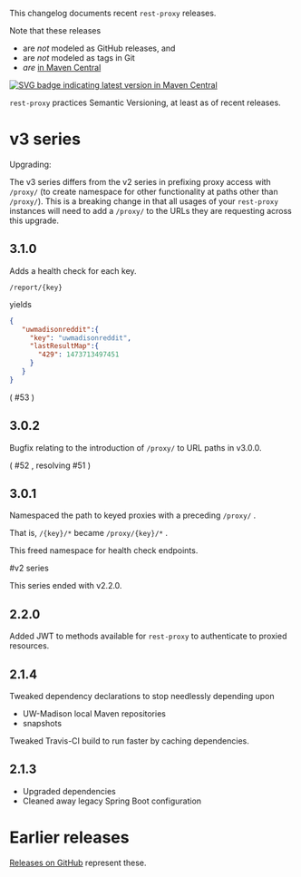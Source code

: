 This changelog documents recent `rest-proxy` releases.

Note that these releases 

+ are *not* modeled as GitHub releases, and 
+ are *not* modeled as tags in Git
+ *are* [in Maven Central][edu.wisc.my.restproxy group in Maven Central]

[![SVG badge indicating latest version in Maven Central](https://img.shields.io/maven-central/v/edu.wisc.my.restproxy/rest-proxy-core.svg)](http://search.maven.org/#search%7Cga%7C1%7Ca%3A%22rest-proxy-core%22)

`rest-proxy` practices Semantic Versioning, at least as of recent releases.

# v3 series

Upgrading: 

The v3 series differs from the v2 series in prefixing proxy access with `/proxy/` (to create namespace for other functionality at paths other than `/proxy/`). This is a breaking change in that all usages of your `rest-proxy` instances will need to add a `/proxy/` to the URLs they are requesting across this upgrade.

## 3.1.0

Adds a health check for each key.

`/report/{key}`

yields

```JSON
{
   "uwmadisonreddit":{
     "key": "uwmadisonreddit",
     "lastResultMap":{
       "429": 1473713497451
     }
   }
}
```

( #53 )

## 3.0.2

Bugfix relating to the introduction of `/proxy/` to URL paths in v3.0.0.

( #52 , resolving #51 )

## 3.0.1

Namespaced the path to keyed proxies with a preceding `/proxy/` .

That is, `/{key}/*` became `/proxy/{key}/*` .

This freed namespace for health check endpoints.

#v2 series

This series ended with v2.2.0.

## 2.2.0

Added JWT to methods available for `rest-proxy` to authenticate to proxied resources.

## 2.1.4

Tweaked dependency declarations to stop needlessly depending upon 

+ UW-Madison local Maven repositories
+ snapshots

Tweaked Travis-CI build to run faster by caching dependencies.

## 2.1.3 

+ Upgraded dependencies
+ Cleaned away legacy Spring Boot configuration

# Earlier releases

[Releases on GitHub](https://github.com/UW-Madison-DoIT/rest-proxy/releases) represent these.


[edu.wisc.my.restproxy group in Maven Central]: http://search.maven.org/#search%7Cga%7C1%7Cg%3A%22edu.wisc.my.restproxy%22